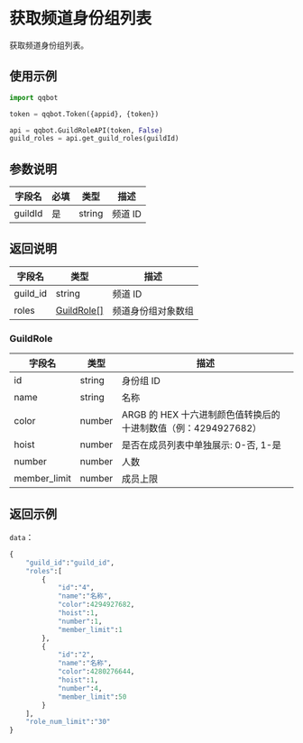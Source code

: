 # 获取频道身份组列表

获取频道身份组列表。

## 使用示例

```python
import qqbot

token = qqbot.Token({appid}, {token})

api = qqbot.GuildRoleAPI(token, False)
guild_roles = api.get_guild_roles(guildId)
```

## 参数说明

| 字段名  | 必填 | 类型   | 描述    |
| ------- | ---- | ------ | ------- |
| guildId | 是   | string | 频道 ID |

## 返回说明

| 字段名   | 类型                    | 描述               |
| -------- | ----------------------- | ------------------ |
| guild_id | string                  | 频道 ID            |
| roles    | [GuildRole[]](#guildrole) | 频道身份组对象数组 |

### GuildRole

| 字段名       | 类型   | 描述                                                           |
| ------------ | ------ | -------------------------------------------------------------- |
| id           | string | 身份组 ID                                                      |
| name         | string | 名称                                                           |
| color        | number | ARGB 的 HEX 十六进制颜色值转换后的十进制数值（例：4294927682） |
| hoist        | number | 是否在成员列表中单独展示: 0-否, 1-是                           |
| number       | number | 人数                                                           |
| member_limit | number | 成员上限                                                       |

## 返回示例

`data`：

```python
{
    "guild_id":"guild_id",
    "roles":[
        {
            "id":"4",
            "name":"名称",
            "color":4294927682,
            "hoist":1,
            "number":1,
            "member_limit":1
        },
        {
            "id":"2",
            "name":"名称",
            "color":4280276644,
            "hoist":1,
            "number":4,
            "member_limit":50
        }
    ],
    "role_num_limit":"30"
}
```
